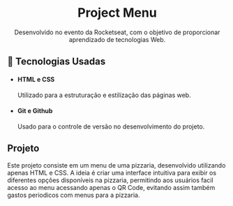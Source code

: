 <h1 align="center"> Project Menu</h1>

<p align="center">
Desenvolvido no evento da Rocketseat, com o objetivo de proporcionar aprendizado de tecnologias Web.
</p>

## 🚀 Tecnologias Usadas

- <h4>HTML e CSS</h4> Utilizado para a estruturação e estilização das páginas web.
- <h4>Git e Github</h4> Usado para o controle de versão no desenvolvimento do projeto.

## Projeto

Este projeto consiste em um menu de uma pizzaria, desenvolvido utilizando apenas HTML e CSS. A ideia é criar uma interface intuitiva para exibir os diferentes opções disponíveis na pizzaria, permitindo aos usuários facil acesso ao menu acessando apenas o QR Code, evitando assim também gastos periodicos com menus para a pizzaria.
